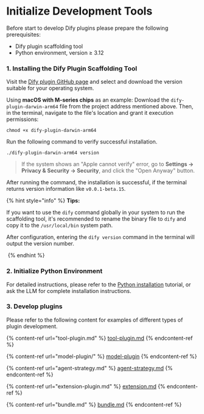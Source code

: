 # Initialize Development Tools

Before start to develop Dify plugins please prepare the following prerequisites:

* Dify plugin scaffolding tool
* Python environment, version ≥ 3.12

### **1. Installing the Dify Plugin Scaffolding Tool**

Visit the [Dify plugin GitHub page](https://github.com/langgenius/dify-plugin-daemon/releases) and select and download the version suitable for your operating system.

Using **macOS with M-series chips** as an example: Download the `dify-plugin-darwin-arm64` file from the project address mentioned above. Then, in the terminal, navigate to the file's location and grant it execution permissions:

```
chmod +x dify-plugin-darwin-arm64
```

Run the following command to verify successful installation.

```
./dify-plugin-darwin-arm64 version
```

> If the system shows an "Apple cannot verify" error, go to **Settings → Privacy & Security → Security**, and click the "Open Anyway" button.

After running the command, the installation is successful, if the terminal returns version information like `v0.0.1-beta.15`.

{% hint style="info" %}
**Tips:**

If you want to use the `dify` command globally in your system to run the scaffolding tool, it's recommended to rename the binary file to `dify` and copy it to the `/usr/local/bin` system path.

After configuration, entering the `dify version` command in the terminal will output the version number.

<img src="https://assets-docs.dify.ai/2025/01/74e57a57c1ae1cc70f4a45084cbbb37e.png" alt="" data-size="original">
{% endhint %}

### **2. Initialize Python Environment**

For detailed instructions, please refer to the [Python installation](https://pythontest.com/python/installing-python-3-11/) tutorial, or ask the LLM for complete installation instructions.

### 3. **Develop plugins**

Please refer to the following content for examples of different types of plugin development.

{% content-ref url="tool-plugin.md" %}
[tool-plugin.md](tool-plugin.md)
{% endcontent-ref %}

{% content-ref url="model-plugin/" %}
[model-plugin](model-plugin/)
{% endcontent-ref %}

{% content-ref url="agent-strategy.md" %}
[agent-strategy.md](agent-strategy.md)
{% endcontent-ref %}

{% content-ref url="extension-plugin.md" %}
[extension.md](extension-plugin.md)
{% endcontent-ref %}

{% content-ref url="bundle.md" %}
[bundle.md](bundle.md)
{% endcontent-ref %}